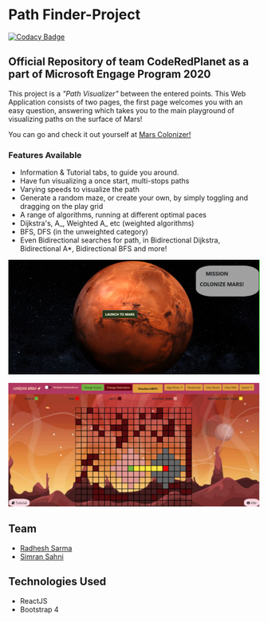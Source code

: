 # Path Finder-Project

[![Codacy Badge](https://app.codacy.com/project/badge/Grade/5bba8934a9114a82961c687a30986d83)](https://www.codacy.com?utm_source=github.com&utm_medium=referral&utm_content=Radhesh-Sarma/mars-colonization-project&utm_campaign=Badge_Grade)

## Official Repository of team CodeRedPlanet as a part of Microsoft Engage Program 2020

This project is a _"Path Visualizer"_ between the entered points. This Web Application consists of two pages, 
the first page welcomes you with an easy question, answering which takes you to the main playground of visualizing paths on the surface of Mars!  

You can go and check it out yourself at [Mars Colonizer!](https://radhesh-sarma.github.io/mars-colonization-project/)  

### Features Available  

* Information & Tutorial tabs, to guide you around.  
* Have fun visualizing a once start, multi-stops paths  
* Varying speeds to visualize the path  
* Generate a random maze, or create your own, by simply toggling and dragging on the play grid  
* A range of algorithms, running at different optimal paces  
* Dijkstra's, A_, Weighted A_ etc (weighted algorithms)  
* BFS, DFS (in the unweighted category)  
* Even Bidirectional searches for path, in Bidirectional Dijkstra, Bidirectional A\*, Bidirectional BFS and more!  

![First page](/public/intro.png?raw=true)

![Main page](/public/main.png?raw=true)

## Team  

* [Radhesh Sarma](https://github.com/Radhesh-Sarma)  
* [Simran Sahni](https://github.com/Simran-Sahni)  

## Technologies Used  

* ReactJS  
* Bootstrap 4  
